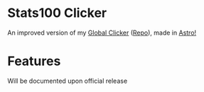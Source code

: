 # Stats100 Clicker
An improved version of my [Global Clicker](https://gc.galvindev.me.uk) ([Repo](https://github.com/galvinpython/globalclicker)), made in [Astro!](https://astro.build)

# Features
Will be documented upon official release